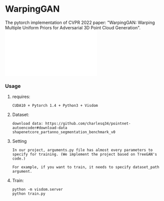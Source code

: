 # WarpingGAN
The pytorch implementation of CVPR 2022 paper: "WarpingGAN: Warping Multiple Uniform Priors for Adversarial 3D Point Cloud Generation".
![image](00213poster.pdf)
### Usage

1. requires:

   ```
   CUDA10 + Pytorch 1.4 + Python3 + Visdom
   ```

2. Dataset:

   ```
   download data: https://github.com/charlesq34/pointnet-autoencoder#download-data
   shapenetcore_partanno_segmentation_benchmark_v0
   ```

3. Setting
   ```
   In our project, arguments.py file has almost every parameters to specify for training. (We implement the project based on TreeGAN's code.)

   For example, if you want to train, it needs to specify dataset_path argument.
   ```

4. Train:
   ```
   python -m visdom.server
   python train.py
   ```
